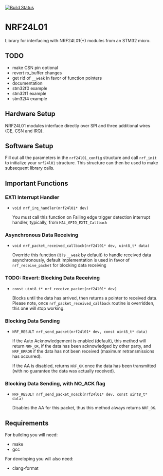 [![Build Status](https://travis-ci.org/petoknm/NRF24L01.svg?branch=master)](https://travis-ci.org/petoknm/NRF24L01)

# NRF24L01
Library for interfacing with NRF24L01(+) modules from an STM32 micro.

## TODO
 - make CSN pin optional
 - revert rx_buffer changes
 - get rid of `__weak` in favor of function pointers
 - documentation
 - stm32f0 example
 - stm32f1 example
 - stm32f4 example

## Hardware Setup
NRF24L01 modules interface directly over SPI and three additional wires (CE, CSN and IRQ).

## Software Setup
Fill out all the parameters in the `nrf24l01_config` structure and call
`nrf_init` to initialize your `nrf24l01` structure. This structure can then be
used to make subsequent library calls.

## Important Functions

### EXTI Interrupt Handler
* `void nrf_irq_handler(nrf24l01* dev)`

  You must call this function on Falling edge trigger detection interrupt handler, typically, from `HAL_GPIO_EXTI_Callback`

### Asynchronous Data Receiving
* `void nrf_packet_received_callback(nrf24l01* dev, uint8_t* data)`

  Override this function (it is `__weak` by default) to handle received data asynchronously,
default implementation is used in favor of `nrf_receive_packet` for blocking data receiving

### TODO: Revert: Blocking Data Receiving
* `const uint8_t* nrf_receive_packet(nrf24l01* dev)`

  Blocks until the data has arrived, then returns a pointer to received data. Please note, once `nrf_packet_received_callback` routine is overridden, this one will stop working.

### Blocking Data Sending
* `NRF_RESULT nrf_send_packet(nrf24l01* dev, const uint8_t* data)`

  If the Auto Acknowledgement is enabled (default), this method will return `NRF_OK`, if the data has been acknowledged by other party, and `NRF_ERROR` if the data has not been received (maximum retransmissions has occurred).

  If the AA is disabled, returns `NRF_OK` once the data has been transmitted (with no guarantee the data was actually received).

### Blocking Data Sending, with NO_ACK flag
* `NRF_RESULT nrf_send_packet_noack(nrf24l01* dev, const uint8_t* data)`

  Disables the AA for this packet, thus this method always returns `NRF_OK`.

## Requirements
For building you will need:
 - make
 - gcc

For developing you will also need:
 - clang-format
